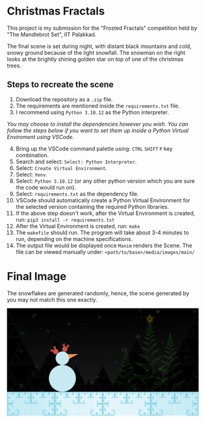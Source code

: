 # Christmas Fractals
This project is my submission for the "Frosted Fractals" competition held by "The Mandlebrot Set", IIT Palakkad.

The final scene is set during night, with distant black mountains and cold, snowy ground because of the light snowfall. The snowman on the right looks at the brightly shining golden star on top of one of the christmas trees.

## Steps to recreate the scene
1. Download the repository as a `.zip` file.
2. The requirements are mentioned inside the `requirements.txt` file.
3. I recommend using `Python 3.10.12` as the Python interpreter.

_You may choose to install the dependencies however you wish. You can follow the steps below if you want to set them up inside a Python Virtual Enviroment using VSCode._

4. Bring up the VSCode command palette using: `CTRL` `SHIFT` `P` key combination.
5. Search and select: `Select: Python Interpreter`.
6. Select: `Create Virtual Environment`.
7. Select: `Venv`.
8. Select: `Python 3.10.12` (or any other python version which you are sure the code would run on).
9. Select: `requirements.txt` as the dependency file.
10. VSCode should automatically create a Python Virtual Environment for the selected version containing the required Python libraries.
11. If the above step doesn't work, after the Virtual Environment is created, run: `pip3 install -r requirements.txt`
12. After the Virtual Environment is created, run: `make`
13. The `makefile` should run. The program will take about 3-4 minutes to run, depending on the machine specifications.
14. The output file would be displayed once `Manim` renders the Scene. The file can be viewed manually under: `<path/to/base>/media/images/main/`

# Final Image
The snowflakes are generated randomly, hence, the scene generated by you may not match this one exactly.

![The final scene is set during night, with distant black mountains and cold, snowy ground because of the light snowfall. The snowman on the right looks at the brightly shining golden star on top of one of the christmas trees.](final.png)
